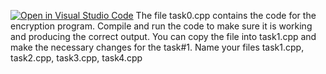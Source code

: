 [![Open in Visual Studio Code](https://classroom.github.com/assets/open-in-vscode-c66648af7eb3fe8bc4f294546bfd86ef473780cde1dea487d3c4ff354943c9ae.svg)](https://classroom.github.com/online_ide?assignment_repo_id=8405153&assignment_repo_type=AssignmentRepo)
The file task0.cpp contains the code for the encryption program. Compile and run the code to make sure it is working and producing the correct output. You can copy the file into task1.cpp and make the necessary changes for the task#1. Name your files task1.cpp, task2.cpp, task3.cpp, task4.cpp
